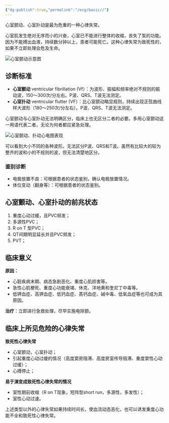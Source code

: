 ```yaml
---
{"dg-publish":true,"permalink":"/ecg/basic//"}
---
```


心室颤动、心室扑动是最为危重的一种心律失常。

心室肌发生绝对无序而小的兴奋，心室已不能进行整体的收缩，丧失了泵的功能。因为不能搏出血液，持续数分钟以上，患者可能死亡。这种心律失常为致死性的，如果不立即处理会危及生命。

![心室颤动示意图](https://file.tsu.tw/d/file/20161209/a746314022aac5084fe9a70ff2edd4d1.jpg)

## 诊断标准

-   **心室颤动** ventricular fibrillation (Vf）：为波形、振幅和频率绝对不规则的振动波，150〜300次/分左右。P波、QRS、T波无法测定。
-   **心室扑动** ventricular flutter (VF）：比心室颤动略显规则，持续出现正弦曲线样大波形（180〜250次/分左右）。P波、QRS、T波无法测定。

心室颤动与心室扑动无法明确区分，临床上也无区分二者的必要。多用心室颤动这一用语代表二者，无论为何者都应紧急处理。

![心室颤动、扑动心电图表现](https://file.tsu.tw/d/file/20161209/2d8a13f2581fbd29b86f173b5b000ec7.jpg)

可以看到大小不同的各种波形。无法区分P波、QRS和T波。虽然有比较大的较为整齐的波和小的不规则的波，但无法清楚地区分。

### 鉴别诊断

-   电极放置不良：可根据患者的状态鉴别，确认电极放置情况。
-   体位变动（翻身等）：可根据患者的状态鉴别。

## 心室颤动、心室扑动的前兆状态

1.  重度心动过缓，且PVC频发；
2.  多源性PVC；
3.  R on T 型PVC；
4.  QT间期明显延长并且PVC频发；
5.  PVT；

## 临床意义

**原因：**

-   心脏疾病末期、病态急剧恶化、重度心肌损害等。
-   急性心肌梗死、重度心功能衰竭、休克、洋地黄和奎尼丁中毒等。
-   低钾血症、高钾血症、低钙血症、髙钙血症、碱中毒、低氧血症等也可成为其原因。

**治疗**：立即进行急救处理，尽早实施电除颤。

## 临床上所见危险的心律失常

**致死性心律失常**

-   心室颤动，心室扑动；
-   引起重度心动过缓的情况（高度窦房阻滞、高度房室传导阻滞、重度窦性心动过缓）；
-   心搏停止；

**易于演变成致死性心律失常的情况**

-   室性期前收缩（R on T现象，短阵型short run，多源性，多发性）；
-   室性心动过速。

上述类型以外的心律失常如果持续时间长，使血流动态恶化，也可以诱发重度心功能不全和致死性心律失常。